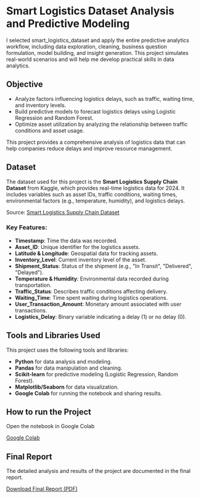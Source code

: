 # Smart Logistics Dataset Analysis and Predictive Modeling
I selected smart_logistics_dataset and apply the entire predictive analytics workflow, including data exploration, cleaning, business question formulation, model building, and insight generation. This project simulates real-world scenarios and will help me develop practical skills in data analytics.

## Objective
- Analyze factors influencing logistics delays, such as traffic, waiting time, and inventory levels.
- Build predictive models to forecast logistics delays using Logistic Regression and Random Forest.
- Optimize asset utilization by analyzing the relationship between traffic conditions and asset usage.

This project provides a comprehensive analysis of logistics data that can help companies reduce delays and improve resource management.

## Dataset
The dataset used for this project is the **Smart Logistics Supply Chain Dataset** from Kaggle, which provides real-time logistics data for 2024. It includes variables such as asset IDs, traffic conditions, waiting times, environmental factors (e.g., temperature, humidity), and logistics delays.

Source: [Smart Logistics Supply Chain Dataset](https://www.kaggle.com/datasets/ziya07/smart-logistics-supply-chain-dataset/data?select=smart_logistics_dataset.csv)

### Key Features:
- **Timestamp**: Time the data was recorded.
- **Asset_ID**: Unique identifier for the logistics assets.
- **Latitude & Longitude**: Geospatial data for tracking assets.
- **Inventory_Level**: Current inventory level of the asset.
- **Shipment_Status**: Status of the shipment (e.g., "In Transit", "Delivered", "Delayed").
- **Temperature & Humidity**: Environmental data recorded during transportation.
- **Traffic_Status**: Describes traffic conditions affecting delivery.
- **Waiting_Time**: Time spent waiting during logistics operations.
- **User_Transaction_Amount**: Monetary amount associated with user transactions.
- **Logistics_Delay**: Binary variable indicating a delay (1) or no delay (0).

## Tools and Libraries Used
This project uses the following tools and libraries:
- **Python** for data analysis and modeling.
- **Pandas** for data manipulation and cleaning.
- **Scikit-learn** for predictive modeling (Logistic Regression, Random Forest).
- **Matplotlib/Seaborn** for data visualization.
- **Google Colab** for running the notebook and sharing results.

## How to run the Project
Open the notebook in Google Colab

[Google Colab](https://colab.research.google.com/drive/1m8iyeLipGk9hnwYUb-QR_7IFKxN-wJry?usp=drive_link) 

## Final Report

The detailed analysis and results of the project are documented in the final report.

[Download Final Report (PDF)](https://drive.google.com/file/d/1b41knILgKYf9hAe3LilmTXV1EHbe3fJ6/view?usp=drive_link)
